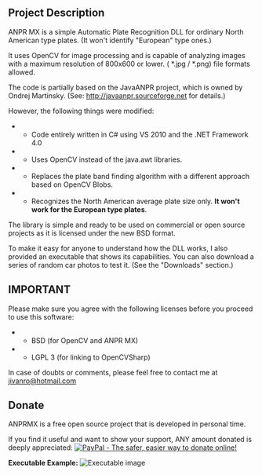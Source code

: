 ## Project Description
ANPR MX is a simple Automatic Plate Recognition DLL for ordinary North American type plates. (It won't identify "European" type ones.)

It uses OpenCV for image processing and is capable of analyzing images with a maximum resolution of 800x600 or lower. ( *.jpg / *.png) file formats allowed.

The code is partially based on the JavaANPR project, which is owned by Ondrej Martinsky.
(See: http://javaanpr.sourceforge.net for details.)

However, the following things were modified:

* * Code entirely written in C# using VS 2010 and the .NET Framework 4.0
* * Uses OpenCV instead of the java.awt libraries.
* * Replaces the plate band finding algorithm with a different approach based on OpenCV Blobs.
* * Recognizes the North American average plate size only. __It won't work for the European type plates__.

The library is simple and ready to be used on commercial or open source projects as it is licensed under the new BSD format.

To make it easy for anyone to understand how the DLL works, I also provided an executable that shows its capabilities.
You can also download a series of random car photos to test it. (See the "Downloads" section.)

## IMPORTANT
Please make sure you agree with the following licenses before you proceed to use this software:

* * BSD (for OpenCV and ANPR MX)
* * LGPL 3 (for linking to OpenCVSharp)

In case of doubts or comments, please feel free to contact me at jivanro@hotmail.com

## Donate

ANPRMX is a free open source project that is developed in personal time. 

If you find it useful and want to show your support, ANY amount donated is deeply appreciated:
[![PayPal - The safer, easier way to donate online!](https://www.paypalobjects.com/en_US/i/btn/btn_donateCC_LG.gif)](https://www.paypal.com/cgi-bin/webscr?cmd=_s-xclick&amp;hosted_button_id=YTJHTYGGVNPMQ)

**Executable Example:**
![Executable image](https://github.com/jivanro/ANPRMX_ExtraFiles/blob/master/Home_Example_Screenshot.jpg)
